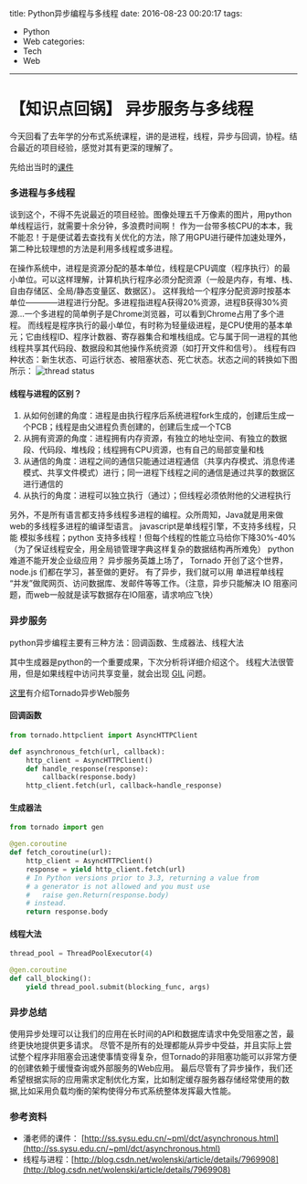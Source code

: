 title: Python异步编程与多线程
date: 2016-08-23 00:20:17
tags:
- Python
- Web
categories:
- Tech
- Web
---

# 【知识点回锅】 异步服务与多线程

今天回看了去年学的分布式系统课程，讲的是进程，线程，异步与回调，协程。结合最近的项目经验，感觉对其有更深的理解了。

先给出当时的[课件](http://ss.sysu.edu.cn/~pml/dct/asynchronous.html)

### 多进程与多线程

谈到这个，不得不先说最近的项目经验。图像处理五千万像素的图片，用python单线程运行，就需要十余分钟，多浪费时间啊！
作为一台带多核CPU的本本，我不能忍！于是便试着去查找有关优化的方法，除了用GPU进行硬件加速处理外，第二种比较理想的方法是利用多线程或多进程。

在操作系统中，进程是资源分配的基本单位，线程是CPU调度（程序执行）的最小单位。可以这样理解，计算机执行程序必须分配资源（一般是内存，有堆、栈、自由存储区、全局/静态变量区、数据区）。
这样我给一个程序分配资源时按基本单位————进程进行分配。多进程指进程A获得20%资源，进程B获得30%资源...一个多进程的简单例子是Chrome浏览器，可以看到Chrome占用了多个进程。
而线程是程序执行的最小单位，有时称为轻量级进程，是CPU使用的基本单元；它由线程ID、程序计数器、寄存器集合和堆栈组成。它与属于同一进程的其他线程共享其代码段、数据段和其他操作系统资源（如打开文件和信号）。
线程有四种状态：新生状态、可运行状态、被阻塞状态、死亡状态。状态之间的转换如下图所示：
![thread status](/img/python-async/thread.png)

#### 线程与进程的区别？

1. 从如何创建的角度：进程是由执行程序后系统进程fork生成的，创建后生成一个PCB；线程是由父进程负责创建的，创建后生成一个TCB
2. 从拥有资源的角度：进程拥有内存资源，有独立的地址空间、有独立的数据段、代码段、堆栈段；线程拥有CPU资源，也有自己的局部变量和栈
3. 从通信的角度：进程之间的通信只能通过进程通信（共享内存模式、消息传递模式、共享文件模式）进行；同一进程下线程之间的通信是通过共享的数据区进行通信的
4. 从执行的角度：进程可以独立执行（通过）；但线程必须依附他的父进程执行

另外，不是所有语言都支持多线程多进程的编程。众所周知，Java就是用来做web的多线程多进程的编译型语言。
javascript是单线程引擎，不支持多线程，只能 模拟多线程；python 支持多线程！但每个线程的性能立马给你下降30%-40%（为了保证线程安全，用全局锁管理字典这样复杂的数据结构再所难免）
python 难道不能开发企业级应用？ 异步服务英雄上场了， Tornado 开创了这个世界， node.js 们都在学习，甚至做的更好。
有了异步，我们就可以用 单进程单线程 “并发”做爬网页、访问数据库、发邮件等等工作。（注意，异步只能解决 IO 阻塞问题，而web一般就是读写数据存在IO阻塞，请求响应飞快）

### 异步服务

python异步编程主要有三种方法：回调函数、生成器法、线程大法

其中生成器是python的一个重要成果，下次分析将详细介绍这个。
线程大法很管用，但是如果线程中访问共享变量，就会出现 [GIL](http://cenalulu.github.io/python/gil-in-python/) 问题。

[这里](http://demo.pythoner.com/itt2zh/ch5.html)有介绍Tornado异步Web服务

#### 回调函数

```py
from tornado.httpclient import AsyncHTTPClient

def asynchronous_fetch(url, callback):
    http_client = AsyncHTTPClient()
    def handle_response(response):
        callback(response.body)
    http_client.fetch(url, callback=handle_response)
```

#### 生成器法

```py
from tornado import gen

@gen.coroutine
def fetch_coroutine(url):
    http_client = AsyncHTTPClient()
    response = yield http_client.fetch(url)
    # In Python versions prior to 3.3, returning a value from
    # a generator is not allowed and you must use
    #   raise gen.Return(response.body)
    # instead.
    return response.body
```

#### 线程大法

```py
thread_pool = ThreadPoolExecutor(4)

@gen.coroutine
def call_blocking():
    yield thread_pool.submit(blocking_func, args)
```


### 异步总结

使用异步处理可以让我们的应用在长时间的API和数据库请求中免受阻塞之苦，最终更快地提供更多请求。
尽管不是所有的处理都能从异步中受益，并且实际上尝试整个程序非阻塞会迅速使事情变得复杂，但Tornado的非阻塞功能可以非常方便的创建依赖于缓慢查询或外部服务的Web应用。
最后尽管有了异步操作，我们还希望根据实际的应用需求定制优化方案，比如制定缓存服务器存储经常使用的数据,比如采用负载均衡的架构使得分布式系统整体发挥最大性能。



### 参考资料

- 潘老师的课件： [http://ss.sysu.edu.cn/~pml/dct/asynchronous.html](http://ss.sysu.edu.cn/~pml/dct/asynchronous.html)
- 线程与进程：[http://blog.csdn.net/wolenski/article/details/7969908](http://blog.csdn.net/wolenski/article/details/7969908)
